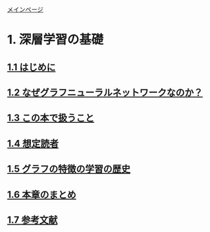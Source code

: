 [メインページ](../../index.markdown)

# 1. 深層学習の基礎
## [1.1 はじめに](./subsection_01.md)
## [1.2 なぜグラフニューラルネットワークなのか？](./subsection_02.md)
## [1.3 この本で扱うこと](./subsection_03.md)
## [1.4 想定読者](./subsection_04.md)
## [1.5 グラフの特徴の学習の歴史](./subsection_05.md)
## [1.6 本章のまとめ](./subsection_06.md)
## [1.7 参考文献](./subsection_07.md)

